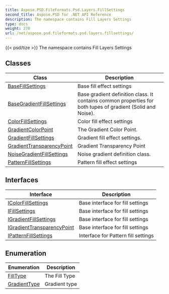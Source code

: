 ```yaml
---
title: Aspose.PSD.FileFormats.Psd.Layers.FillSettings
second_title: Aspose.PSD for .NET API Reference
description: The namespace contains Fill Layers Settings
type: docs
weight: 270
url: /net/aspose.psd.fileformats.psd.layers.fillsettings/
---
```

{{< psd/tize >}}
The namespace contains Fill Layers Settings

## Classes

| Class | Description |
| --- | --- |
| [BaseFillSettings](./basefillsettings/) | Base fill effect settings |
| [BaseGradientFillSettings](./basegradientfillsettings/) | Base gradient definition class. It contains common properties for both tupes of gradient (Solid and Noise). |
| [ColorFillSettings](./colorfillsettings/) | Color fill effect settings |
| [GradientColorPoint](./gradientcolorpoint/) | The Gradient Color Point. |
| [GradientFillSettings](./gradientfillsettings/) | Gradient fill effect settings. |
| [GradientTransparencyPoint](./gradienttransparencypoint/) | Gradient Transparency Point |
| [NoiseGradientFillSettings](./noisegradientfillsettings/) | Noise gradient definition class. |
| [PatternFillSettings](./patternfillsettings/) | Pattern fill effect settings |
## Interfaces

| Interface | Description |
| --- | --- |
| [IColorFillSettings](./icolorfillsettings/) | Base interface for fill settings |
| [IFillSettings](./ifillsettings/) | Base interface for fill settings |
| [IGradientFillSettings](./igradientfillsettings/) | Base interface for fill settings |
| [IGradientTransparencyPoint](./igradienttransparencypoint/) | Base interface for fill settings |
| [IPatternFillSettings](./ipatternfillsettings/) | Interface for Pattern fill settings |
## Enumeration

| Enumeration | Description |
| --- | --- |
| [FillType](./filltype/) | The Fill Type |
| [GradientType](./gradienttype/) | Gradient type |


